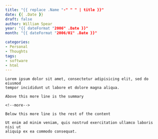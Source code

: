 ```yaml
---
title: "{{ replace .Name "-" " " | title }}"
date: {{ .Date }}
draft: false
author: William Spear
year: "{{ dateFormat "2006" .Date }}"
month: "{{ dateFormat "2006/01" .Date }}"

categories:
- Personal
- Thoughts
tags:
- software
- html
---
```


 	Lorem ipsum dolor sit amet, consectetur adipisicing elit, sed do eiusmod
 	tempor incididunt ut labore et dolore magna aliqua.
 	
 	Above this more line is the summary
 	
 	<!--more-->
 	
 	Below this more line is the rest of the content
 	
 	Ut enim ad minim veniam, quis nostrud exercitation ullamco laboris nisi ut
 	aliquip ex ea commodo consequat.